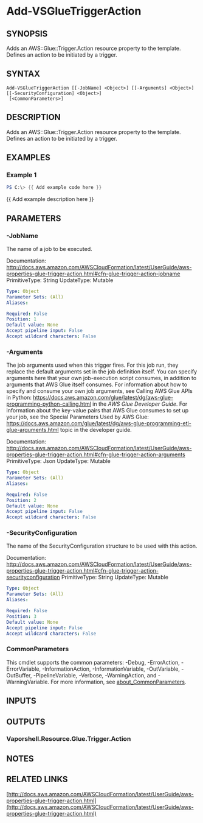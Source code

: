 # Add-VSGlueTriggerAction

## SYNOPSIS
Adds an AWS::Glue::Trigger.Action resource property to the template.
Defines an action to be initiated by a trigger.

## SYNTAX

```
Add-VSGlueTriggerAction [[-JobName] <Object>] [[-Arguments] <Object>] [[-SecurityConfiguration] <Object>]
 [<CommonParameters>]
```

## DESCRIPTION
Adds an AWS::Glue::Trigger.Action resource property to the template.
Defines an action to be initiated by a trigger.

## EXAMPLES

### Example 1
```powershell
PS C:\> {{ Add example code here }}
```

{{ Add example description here }}

## PARAMETERS

### -JobName
The name of a job to be executed.

Documentation: http://docs.aws.amazon.com/AWSCloudFormation/latest/UserGuide/aws-properties-glue-trigger-action.html#cfn-glue-trigger-action-jobname
PrimitiveType: String
UpdateType: Mutable

```yaml
Type: Object
Parameter Sets: (All)
Aliases:

Required: False
Position: 1
Default value: None
Accept pipeline input: False
Accept wildcard characters: False
```

### -Arguments
The job arguments used when this trigger fires.
For this job run, they replace the default arguments set in the job definition itself.
You can specify arguments here that your own job-execution script consumes, in addition to arguments that AWS Glue itself consumes.
For information about how to specify and consume your own job arguments, see Calling AWS Glue APIs in Python: https://docs.aws.amazon.com/glue/latest/dg/aws-glue-programming-python-calling.html in the *AWS Glue Developer Guide*.
For information about the key-value pairs that AWS Glue consumes to set up your job, see the Special Parameters Used by AWS Glue: https://docs.aws.amazon.com/glue/latest/dg/aws-glue-programming-etl-glue-arguments.html topic in the developer guide.

Documentation: http://docs.aws.amazon.com/AWSCloudFormation/latest/UserGuide/aws-properties-glue-trigger-action.html#cfn-glue-trigger-action-arguments
PrimitiveType: Json
UpdateType: Mutable

```yaml
Type: Object
Parameter Sets: (All)
Aliases:

Required: False
Position: 2
Default value: None
Accept pipeline input: False
Accept wildcard characters: False
```

### -SecurityConfiguration
The name of the SecurityConfiguration structure to be used with this action.

Documentation: http://docs.aws.amazon.com/AWSCloudFormation/latest/UserGuide/aws-properties-glue-trigger-action.html#cfn-glue-trigger-action-securityconfiguration
PrimitiveType: String
UpdateType: Mutable

```yaml
Type: Object
Parameter Sets: (All)
Aliases:

Required: False
Position: 3
Default value: None
Accept pipeline input: False
Accept wildcard characters: False
```

### CommonParameters
This cmdlet supports the common parameters: -Debug, -ErrorAction, -ErrorVariable, -InformationAction, -InformationVariable, -OutVariable, -OutBuffer, -PipelineVariable, -Verbose, -WarningAction, and -WarningVariable. For more information, see [about_CommonParameters](http://go.microsoft.com/fwlink/?LinkID=113216).

## INPUTS

## OUTPUTS

### Vaporshell.Resource.Glue.Trigger.Action
## NOTES

## RELATED LINKS

[http://docs.aws.amazon.com/AWSCloudFormation/latest/UserGuide/aws-properties-glue-trigger-action.html](http://docs.aws.amazon.com/AWSCloudFormation/latest/UserGuide/aws-properties-glue-trigger-action.html)

